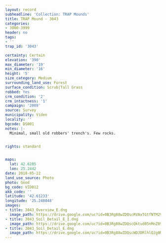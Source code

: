```yaml
---
layout: record
subheadline: 'Collection: TRAP Mounds'
title: TRAP Mound - 3043
categories:
- 3000-3999
header: no
tags:
- ''
trap_id: '3043'

certainty: Certain
elevation: '390'
max_diameter: '19'
min_diameter: '16'
height: '5'
size_category: Medium
surrounding_land_use: Forest
surface_condition: Scrub|Tall Grass
robbed: Yes
crm_condition: '2'
crm_intactness: '1'
campaign: '2009'
source: Survey
municipality: Viden
locality: ''
bgcode: DS001
notes: |-
  Minimal, small old robbers' trench's. Few rocks.


rights: standard


maps:
  lat: 42.6285
  lon: 25.2442
date: 2018-05-22
land_use_source: Photo
photo: Good
bg_code: VID012
akb_code: ''
latitude: '42.61233'
longitude: '25.248048'
images:
- title: 3043_Overview_E.dng
  image_path: https://drive.google.com/uc?id=0B3Rg88wZDQscRVAxTGtfNTM2Vkk
- title: 3043_Soil_Detail_E_I.dng
  image_path: https://drive.google.com/uc?id=0B3Rg88wZDQscQktud05nMnZ0SkE
- title: 3043_Soil_Detail_E.dng
  image_path: https://drive.google.com/uc?id=0B3Rg88wZDQscWDJDRlhlQ2g0M2c
---
```

